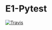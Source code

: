 # E1-Pytest

[![Travis][build-badge]][build]

[build-badge]: https://img.shields.io/travis/alenapliusnina/E1-Pytest/master.png?branch=master

[build]: https://travis-ci.com/AlenaPliusnina/E1-Pytest
